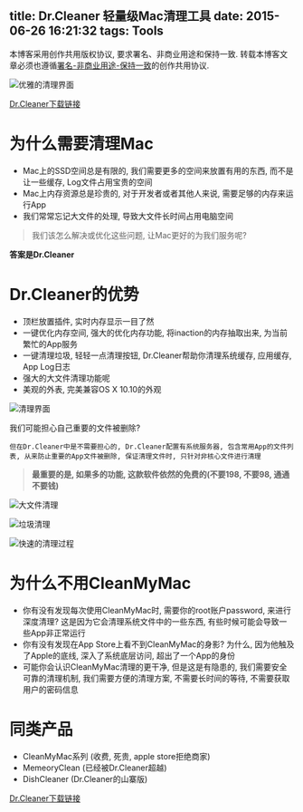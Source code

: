 title: Dr.Cleaner 轻量级Mac清理工具
date: 2015-06-26 16:21:32
tags: Tools
---

本博客采用创作共用版权协议, 要求署名、非商业用途和保持一致. 转载本博客文章必须也遵循[署名-非商业用途-保持一致](http://creativecommons.org/licenses/by-nc-sa/3.0/deed.zh)的创作共用协议.

![优雅的清理界面](http://ww2.sinaimg.cn/large/ab508d3dgw1ethjzo0zokj20ie0tkad9.jpg)


[Dr.Cleaner下载链接](https://itunes.apple.com/us/app/dr.-cleaner-disk-memory-cache/id921458519?mt=12)

<!--more-->

# 为什么需要清理Mac

- Mac上的SSD空间总是有限的, 我们需要更多的空间来放置有用的东西, 而不是让一些缓存, Log文件占用宝贵的空间
- Mac上内存资源总是珍贵的, 对于开发者或者其他人来说, 需要足够的内存来运行App
- 我们常常忘记大文件的处理, 导致大文件长时间占用电脑空间

> 我们该怎么解决或优化这些问题, 让Mac更好的为我们服务呢?

**答案是Dr.Cleaner**

# Dr.Cleaner的优势

- 顶栏放置插件, 实时内存显示一目了然
- 一键优化内存空间, 强大的优化内存功能, 将inaction的内存抽取出来, 为当前繁忙的App服务
- 一键清理垃圾, 轻轻一点清理按钮, Dr.Cleaner帮助你清理系统缓存, 应用缓存, App Log日志
- 强大的大文件清理功能呢
- 美观的外表, 完美兼容OS X 10.10的外观

![清理界面](http://ww2.sinaimg.cn/large/ab508d3dgw1ethjyzvq7kj20i00r8n0f.jpg)

我们可能担心自己重要的文件被删除? 

    但在Dr.Cleaner中是不需要担心的, Dr.Cleaner配置有系统服务器, 包含常用App的文件列表, 从来防止重要的App文件被删除, 保证清理文件时, 只针对非核心文件进行清理
    


> **最重要的是, 如果多的功能, 这款软件依然的免费的(不要198, 不要98, 通通不要钱)**


![大文件清理](http://ww3.sinaimg.cn/large/ab508d3dgw1ethjwyvb04j21hs0xk0x1.jpg)

![垃圾清理](http://ww1.sinaimg.cn/large/ab508d3dgw1ethjy046ilj21hg0x6jya.jpg)


![快速的清理过程](http://ww1.sinaimg.cn/large/ab508d3dgw1ethjyhjxtyj21he0xqack.jpg)

# 为什么不用CleanMyMac

- 你有没有发现每次使用CleanMyMac时, 需要你的root账户password, 来进行深度清理? 这是因为它会清理系统文件中的一些东西, 有些时候可能会导致一些App非正常运行
- 你有没有发现在App Store上看不到CleanMyMac的身影? 为什么, 因为他触及了Apple的底线, 深入了系统底层访问, 超出了一个App的身份
- 可能你会认识CleanMyMac清理的更干净, 但是这是有隐患的, 我们需要安全可靠的清理机制, 我们需要方便的清理方案, 不需要长时间的等待, 不需要获取用户的密码信息


# 同类产品


- CleanMyMac系列 (收费, 死贵, apple store拒绝商家)
- MemeoryClean (已经被Dr.Cleaner超越)
- DishCleaner (Dr.Cleaner的山寨版)


[Dr.Cleaner下载链接](https://itunes.apple.com/us/app/dr.-cleaner-disk-memory-cache/id921458519?mt=12)

